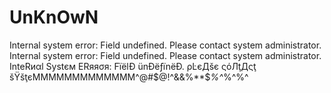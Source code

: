 # UnKnOwN
Internal system error: Field undefined. Please contact system administrator. Internal system error: Field undefined. Please contact system administrator. InteRиαl Sуѕtєм ERяяσя: FïëlÐ ünÐëƒïnëÐ. ρĿєДšє ςόЛţДςţ šΫšţєΜMMMMMMMMMMMM^@#$@!^&&%**$*%^*%^%^
